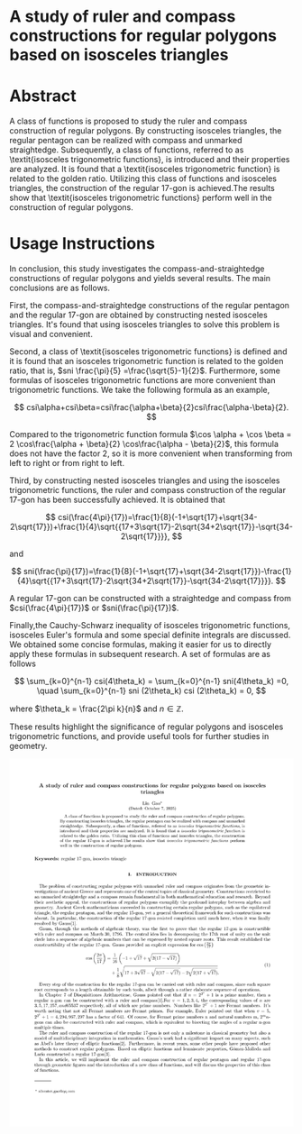 # A study of ruler and compass constructions for regular polygons based on isosceles triangles

Abstract
============
A class of functions is proposed to study the ruler and compass construction of regular polygons. By constructing isosceles triangles, the regular pentagon can be realized with compass and unmarked  straightedge. Subsequently, a class of functions, referred to as \textit{isosceles trigonometric functions}, is introduced and their properties are analyzed. It is found that a \textit{isosceles trigonometric function} is related to the golden ratio. Utilizing this class of functions and isosceles triangles, the construction of the regular 17-gon is achieved.The results show that \textit{isosceles trigonometric functions} perform well in the construction of regular polygons.

Usage Instructions
============

In conclusion, this study investigates the compass-and-straightedge constructions of regular polygons and yields several results. The main conclusions are as follows. 


First, the compass-and-straightedge constructions of the regular pentagon and the regular 17-gon are obtained  by constructing nested isosceles triangles. It's found that using isosceles triangles to solve this problem is visual and convenient. 


Second, a class of \textit{isosceles trigonometric functions} is defined and it is found that an isosceles trigonometric function is related to the golden ratio, that is, $sni \frac{\pi}{5} =\frac{\sqrt{5}-1}{2}$. Furthermore, some formulas of isosceles trigonometric functions are more convenient than trigonometric functions. We take the following formula as an example,

$$
csi\alpha+csi\beta=csi\frac{\alpha+\beta}{2}csi\frac{\alpha-\beta}{2}.
$$

Compared to the trigonometric function formula $\cos \alpha + \cos \beta = 2 \cos\frac{\alpha + \beta}{2} \cos\frac{\alpha - \beta}{2}$,
this formula does not have the factor 2, so it is more convenient when transforming from left to right or from right to left.


Third, by constructing nested isosceles triangles and using the isosceles trigonometric functions, the ruler and compass construction of the regular 17-gon has been successfully achieved. It is obtained that 

$$
csi(\frac{4\pi}{17})=\frac{1}{8}(-1+\sqrt{17}+\sqrt{34-2\sqrt{17}})+\frac{1}{4}\sqrt{{17+3\sqrt{17}-2\sqrt{34+2\sqrt{17}}-\sqrt{34-2\sqrt{17}}}},
$$

and

$$
sni(\frac{\pi}{17})=\frac{1}{8}(-1+\sqrt{17}+\sqrt{34-2\sqrt{17}})-\frac{1}{4}\sqrt{{17+3\sqrt{17}-2\sqrt{34+2\sqrt{17}}-\sqrt{34-2\sqrt{17}}}}.
$$

A regular 17-gon can be constructed with a straightedge and compass from $csi(\frac{4\pi}{17})$ or $sni(\frac{\pi}{17})$.


Finally,the Cauchy-Schwarz inequality of isosceles trigonometric functions, isosceles Euler's formula and some special definite integrals are discussed. We obtained some concise formulas, making it easier for us to directly apply these formulas in subsequent research. A set of formulas are as follows

$$
\sum_{k=0}^{n-1} csi(4\theta_k) = \sum_{k=0}^{n-1} sni(4\theta_k) =0, \quad
\sum_{k=0}^{n-1} sni (2\theta_k) csi (2\theta_k) = 0,
$$

where $\theta_k = \frac{2\pi k}{n}$ and  $n \in \mathbb{Z}$.


These results highlight the significance of regular polygons and isosceles trigonometric functions, and provide useful tools for further studies in geometry. 


<p align="center">
    <img src="images/manuscript_v2_01.png"  width="870"/>
</p>



